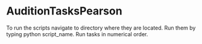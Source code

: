# AuditionTasksPearson
To run the scripts navigate to directory where they are located. Run them by typing python script_name. Run tasks in numerical order. 
